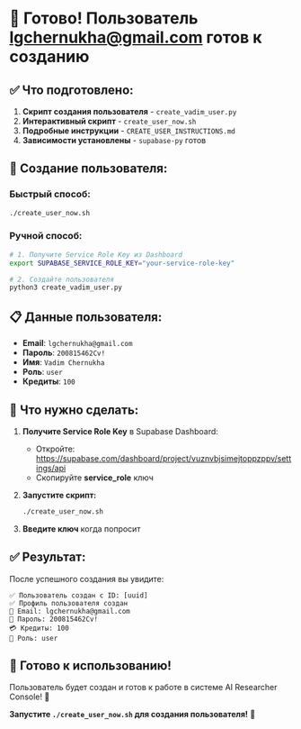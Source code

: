 # 🎉 Готово! Пользователь lgchernukha@gmail.com готов к созданию

## ✅ **Что подготовлено:**

1. **Скрипт создания пользователя** - `create_vadim_user.py`
2. **Интерактивный скрипт** - `create_user_now.sh`
3. **Подробные инструкции** - `CREATE_USER_INSTRUCTIONS.md`
4. **Зависимости установлены** - `supabase-py` готов

## 🚀 **Создание пользователя:**

### **Быстрый способ:**
```bash
./create_user_now.sh
```

### **Ручной способ:**
```bash
# 1. Получите Service Role Key из Dashboard
export SUPABASE_SERVICE_ROLE_KEY="your-service-role-key"

# 2. Создайте пользователя
python3 create_vadim_user.py
```

## 📋 **Данные пользователя:**
- **Email**: `lgchernukha@gmail.com`
- **Пароль**: `200815462Cv!`
- **Имя**: `Vadim Chernukha`
- **Роль**: `user`
- **Кредиты**: `100`

## 🔐 **Что нужно сделать:**

1. **Получите Service Role Key** в Supabase Dashboard:
   - Откройте: https://supabase.com/dashboard/project/vuznvbjsimejtoppzppv/settings/api
   - Скопируйте **service_role** ключ

2. **Запустите скрипт:**
   ```bash
   ./create_user_now.sh
   ```

3. **Введите ключ** когда попросит

## ✅ **Результат:**

После успешного создания вы увидите:
```
✅ Пользователь создан с ID: [uuid]
✅ Профиль пользователя создан
📧 Email: lgchernukha@gmail.com
🔑 Пароль: 200815462Cv!
💳 Кредиты: 100
👑 Роль: user
```

## 🎯 **Готово к использованию!**

Пользователь будет создан и готов к работе в системе AI Researcher Console! 🎉

**Запустите `./create_user_now.sh` для создания пользователя!** 🚀
